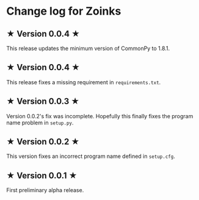 # Change log for Zoinks

## ★ Version 0.0.4 ★

This release updates the minimum version of CommonPy to 1.8.1.


## ★ Version 0.0.4 ★

This release fixes a missing requirement in `requirements.txt`.


## ★ Version 0.0.3 ★

Version 0.0.2's fix was incomplete. Hopefully this finally fixes the program name problem in `setup.py`.


## ★ Version 0.0.2 ★

This version fixes an incorrect program name defined in `setup.cfg`.


## ★ Version 0.0.1 ★

First preliminary alpha release.
